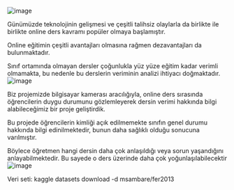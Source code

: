 ![image](https://github.com/iremgulcin/selma-ezgi/assets/132160283/1c2d3239-2af2-4703-bcbe-8628f85a8828)


 Günümüzde teknolojinin gelişmesi ve çeşitli talihsiz olaylarla da birlikte ile birlikte online ders kavramı popüler olmaya başlamıştır. 

Online eğitimin çeşitli avantajları olmasına rağmen dezavantajları da bulunmaktadır.

Sınıf ortamında olmayan dersler çoğunlukla yüz yüze eğitim kadar verimli olmamakta, bu nedenle bu derslerin veriminin analizi ihtiyacı doğmaktadır. 
![image](https://github.com/iremgulcin/selma-ezgi/assets/132160283/c18cf1fd-35d0-4e2a-b8f8-55d12a9a81a4)


Biz projemizde bilgisayar kamerası aracılığıyla, online ders sırasında öğrencilerin duygu durumunu gözlemleyerek dersin verimi hakkında bilgi alabileceğimiz bir proje geliştirdik.

Bu projede öğrencilerin kimliği açık edilmemekte sınıfın genel durumu hakkında bilgi edinilmektedir, bunun daha sağlıklı olduğu sonucuna varılmıştır.

Böylece öğretmen hangi dersin daha çok anlaşıldığı veya sorun yaşandığını anlayabilmektedir. Bu sayede o ders üzerinde daha çok yoğunlaşılabilecektir
![image](https://github.com/iremgulcin/selma-ezgi/assets/132160283/8399903b-5a18-42fa-9ad8-0c197f634c01)


Veri seti: kaggle datasets download -d msambare/fer2013 





